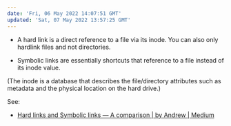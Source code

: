 ```yaml
---
date: 'Fri, 06 May 2022 14:07:51 GMT'
updated: 'Sat, 07 May 2022 13:57:25 GMT'
---
```


-   A hard link is a direct reference to a file via its inode. You can also only hardlink files and not directories.

-   Symbolic links are essentially shortcuts that reference to a file instead of its inode value.

(The inode is a database that describes the file/directory attributes such as metadata and the physical location on the hard drive.)

See:

-   [Hard links and Symbolic links — A comparison | by Andrew | Medium](https://medium.com/@307/hard-links-and-symbolic-links-a-comparison-7f2b56864cdd#:\~:text=A%20hard%20link%20is%20essentially,to%20the%20inode%2C%20a%20shortcut.)
